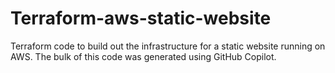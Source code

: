 # Terraform-aws-static-website
Terraform code to build out the infrastructure for a static website running on AWS. The bulk of this code was generated using GitHub Copilot.
